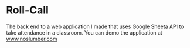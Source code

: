 # Roll-Call
The back end to a web application I made that uses Google Sheeta API to take attendance in a classroom. You can demo the application at www.noslumber.com
